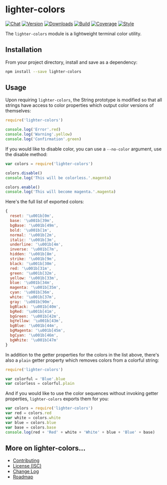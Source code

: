 # lighter-colors
[![Chat](https://badges.gitter.im/chat.svg)](//gitter.im/lighterio/public)
[![Version](https://img.shields.io/npm/v/lighter-colors.svg)](//www.npmjs.com/package/lighter-colors)
[![Downloads](https://img.shields.io/npm/dm/lighter-colors.svg)](//www.npmjs.com/package/lighter-colors)
[![Build](https://img.shields.io/travis/lighterio/lighter-colors.svg)](//travis-ci.org/lighterio/lighter-colors)
[![Coverage](https://img.shields.io/codecov/c/github/lighterio/lighter-colors/master.svg)](//codecov.io/gh/lighterio/lighter-colors)
[![Style](https://img.shields.io/badge/code%20style-standard-brightgreen.svg)](//www.npmjs.com/package/standard)

The `lighter-colors` module is a lightweight terminal color utility.


## Installation

From your project directory, install and save as a dependency:
```bash
npm install --save lighter-colors
```


## Usage

Upon requiring `lighter-colors`, the String prototype is modified so that all
strings have access to color properties which output color versions of
themselves:

```js
require('lighter-colors')

console.log('Error'.red)
console.log('Warning'.yellow)
console.log('Confirmation'.green)
```

If you would like to disable color, you can use a `--no-color` argument, use
the disable method:

```js
var colors = require('lighter-colors')

colors.disable()
console.log('This will be colorless.'.magenta)

colors.enable()
console.log('This will become magenta.'.magenta)
```

Here's the full list of exported colors:

```js
{
  reset: '\u001b[0m',
  base: '\u001b[39m',
  bgBase: '\u001b[49m',
  bold: '\u001b[1m',
  normal: '\u001b[2m',
  italic: '\u001b[3m',
  underline: '\u001b[4m',
  inverse: '\u001b[7m',
  hidden: '\u001b[8m',
  strike: '\u001b[9m',
  black: '\u001b[30m',
  red: '\u001b[31m',
  green: '\u001b[32m',
  yellow: '\u001b[33m',
  blue: '\u001b[34m',
  magenta: '\u001b[35m',
  cyan: '\u001b[36m',
  white: '\u001b[37m',
  gray: '\u001b[90m',
  bgBlack: '\u001b[40m',
  bgRed: '\u001b[41m',
  bgGreen: '\u001b[42m',
  bgYellow: '\u001b[43m',
  bgBlue: '\u001b[44m',
  bgMagenta: '\u001b[45m',
  bgCyan: '\u001b[46m',
  bgWhite: '\u001b[47m'
}
```

In addition to the getter properties for the colors in the list above, there's
also a `plain` getter property which removes colors from a colorful string:

```js
require('lighter-colors')

var colorful = 'Blue'.blue
var colorless = colorful.plain
```

And if you would like to use the color sequences without invoking getter
properties, `lighter-colors` exports them for you:

```js
var colors = require('lighter-colors')
var red = colors.red
var white = colors.white
var blue = colors.blue
var base = colors.base
console.log(red + 'Red' + white + 'White' + blue + 'Blue' + base)
```

## More on lighter-colors...
* [Contributing](//github.com/lighterio/lighter-colors/blob/master/CONTRIBUTING.md)
* [License (ISC)](//github.com/lighterio/lighter-colors/blob/master/LICENSE.md)
* [Change Log](//github.com/lighterio/lighter-colors/blob/master/CHANGELOG.md)
* [Roadmap](//github.com/lighterio/lighter-colors/blob/master/ROADMAP.md)
